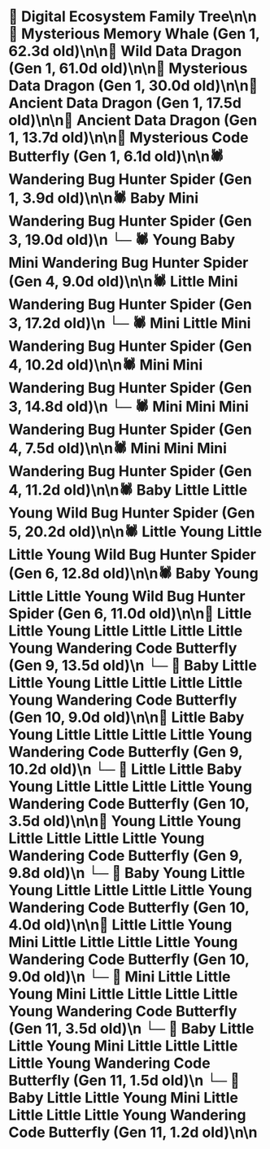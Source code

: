 # 🌳 Digital Ecosystem Family Tree\n\n🐋 Mysterious Memory Whale (Gen 1, 62.3d old)\n\n🐉 Wild Data Dragon (Gen 1, 61.0d old)\n\n🐉 Mysterious Data Dragon (Gen 1, 30.0d old)\n\n🐉 Ancient Data Dragon (Gen 1, 17.5d old)\n\n🐉 Ancient Data Dragon (Gen 1, 13.7d old)\n\n🦋 Mysterious Code Butterfly (Gen 1, 6.1d old)\n\n🕷️ Wandering Bug Hunter Spider (Gen 1, 3.9d old)\n\n🕷️ Baby Mini Wandering Bug Hunter Spider (Gen 3, 19.0d old)\n  └─ 🕷️ Young Baby Mini Wandering Bug Hunter Spider (Gen 4, 9.0d old)\n\n🕷️ Little Mini Wandering Bug Hunter Spider (Gen 3, 17.2d old)\n  └─ 🕷️ Mini Little Mini Wandering Bug Hunter Spider (Gen 4, 10.2d old)\n\n🕷️ Mini Mini Wandering Bug Hunter Spider (Gen 3, 14.8d old)\n  └─ 🕷️ Mini Mini Mini Wandering Bug Hunter Spider (Gen 4, 7.5d old)\n\n🕷️ Mini Mini Mini Wandering Bug Hunter Spider (Gen 4, 11.2d old)\n\n🕷️ Baby Little Little Young Wild Bug Hunter Spider (Gen 5, 20.2d old)\n\n🕷️ Little Young Little Little Young Wild Bug Hunter Spider (Gen 6, 12.8d old)\n\n🕷️ Baby Young Little Little Young Wild Bug Hunter Spider (Gen 6, 11.0d old)\n\n🦋 Little Little Young Little Little Little Little Young Wandering Code Butterfly (Gen 9, 13.5d old)\n  └─ 🦋 Baby Little Little Young Little Little Little Little Young Wandering Code Butterfly (Gen 10, 9.0d old)\n\n🦋 Little Baby Young Little Little Little Little Young Wandering Code Butterfly (Gen 9, 10.2d old)\n  └─ 🦋 Little Little Baby Young Little Little Little Little Young Wandering Code Butterfly (Gen 10, 3.5d old)\n\n🦋 Young Little Young Little Little Little Little Young Wandering Code Butterfly (Gen 9, 9.8d old)\n  └─ 🦋 Baby Young Little Young Little Little Little Little Young Wandering Code Butterfly (Gen 10, 4.0d old)\n\n🦋 Little Little Young Mini Little Little Little Little Young Wandering Code Butterfly (Gen 10, 9.0d old)\n  └─ 🦋 Mini Little Little Young Mini Little Little Little Little Young Wandering Code Butterfly (Gen 11, 3.5d old)\n  └─ 🦋 Baby Little Little Young Mini Little Little Little Little Young Wandering Code Butterfly (Gen 11, 1.5d old)\n  └─ 🦋 Baby Little Little Young Mini Little Little Little Little Young Wandering Code Butterfly (Gen 11, 1.2d old)\n\n